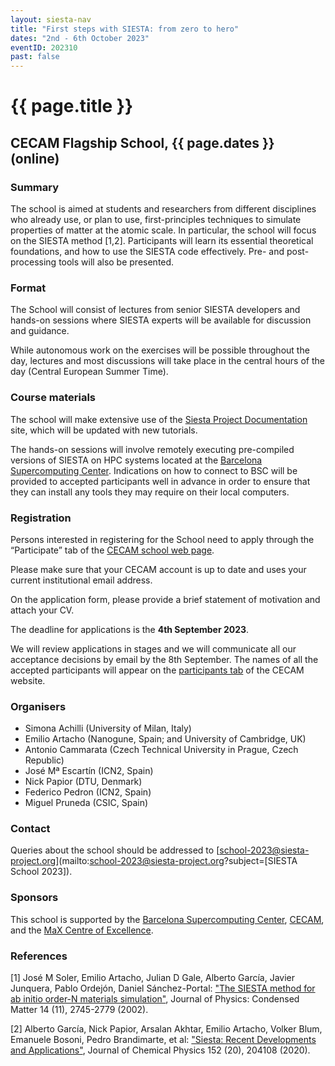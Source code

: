 ```yaml
---
layout: siesta-nav
title: "First steps with SIESTA: from zero to hero"
dates: "2nd - 6th October 2023"
eventID: 202310
past: false
---
```

# {{ page.title }}
## CECAM Flagship School, {{ page.dates }} (online)

### Summary

The school is aimed at students and researchers from different disciplines who
already use, or plan to use, first-principles techniques to simulate properties
of matter at the atomic scale. In particular, the school will focus on the
SIESTA method [1,2]. Participants will learn its essential theoretical
foundations, and how to use the SIESTA code effectively. Pre- and
post-processing tools will also be presented.

### Format

The School will consist of lectures from senior SIESTA developers
and hands-on sessions where SIESTA experts will be available for discussion and guidance.

While autonomous work on the exercises will be possible throughout the day,
lectures and most discussions will take place in the central hours of the day
(Central European Summer Time).

### Course materials

The school will make extensive use of the
[Siesta Project Documentation](https://docs.siesta-project.org/projects/siesta/en/school-2021/) site,
which will be updated with new tutorials.

The hands-on sessions will involve remotely executing pre-compiled versions of SIESTA on HPC
systems located at the [Barcelona Supercomputing Center](https://www.bsc.es/).  Indications on how to connect
to BSC will be provided to accepted participants well in advance in order to ensure
that they can install any tools they may require on their local computers.


### Registration

Persons interested in registering for the School need to apply through the “Participate” tab of
  the [CECAM school web page](https://www.cecam.org/workshop-details/1240).

Please make sure that your CECAM account is up to date and uses your current
institutional email address.

On the application form, please provide a brief statement of motivation
and attach your CV.

The deadline for applications is the **4th September 2023**.

We will review applications in stages and we will communicate all
our acceptance decisions by email by the 8th September.
The names of all the accepted participants will appear on the
[participants tab](https://www.cecam.org/workshop-details/1240#participant_tab) of the CECAM website.


### Organisers

* Simona Achilli (University of Milan, Italy)
* Emilio Artacho (Nanogune, Spain; and University of Cambridge, UK)
* Antonio Cammarata (Czech Technical University in Prague, Czech Republic)
* José Mª Escartín (ICN2, Spain)
* Nick Papior (DTU, Denmark)
* Federico Pedron (ICN2, Spain)
* Miguel Pruneda (CSIC, Spain)

### Contact

Queries about the school should be addressed to [school-2023@siesta-project.org](mailto:school-2023@siesta-project.org?subject=[SIESTA School 2023]).

### Sponsors

This school is supported by
the [Barcelona Supercomputing Center](https://www.bsc.es/),
[CECAM](https://www.cecam.org/), and
the [MaX Centre of Excellence](http://www.max-centre.eu).

### References

[1] José M Soler, Emilio Artacho, Julian D Gale, Alberto García, Javier Junquera, Pablo Ordejón, Daniel Sánchez-Portal: ["The SIESTA method for ab initio order-N materials simulation"](https://doi.org/10.1088/0953-8984/14/11/302), Journal of Physics: Condensed Matter 14 (11), 2745-2779 (2002).

[2] Alberto García, Nick Papior, Arsalan Akhtar, Emilio Artacho, Volker Blum, Emanuele Bosoni, Pedro Brandimarte, et al: ["Siesta: Recent Developments and Applications"](https://doi.org/10.1063/5.0005077), Journal of Chemical Physics 152 (20), 204108 (2020).
